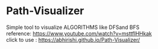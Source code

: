 # Path-Visualizer

Simple tool to visualize ALGORITHMS like DFSand BFS <br>
reference: https://www.youtube.com/watch?v=msttfIHHkak  <br>
click to use : https://abhirishi.github.io/Path-Visualizer/
